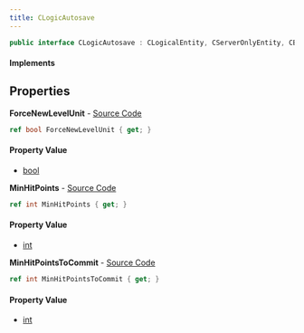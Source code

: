 ```yaml
---
title: CLogicAutosave
---
```


```csharp
public interface CLogicAutosave : CLogicalEntity, CServerOnlyEntity, CBaseEntity, CEntityInstance, ISchemaClass<CEntityInstance>, ISchemaClass<CBaseEntity>, ISchemaClass<CServerOnlyEntity>, ISchemaClass<CLogicalEntity>, ISchemaClass<CLogicAutosave>, ISchemaField, ISchemaClass, INativeHandle
```

#### Implements

## Properties

**ForceNewLevelUnit** - [Source Code](https://github.com/swiftly-solution/swiftlys2/blob/main/managed/src/SwiftlyS2.Generated/Schemas/Interfaces/CLogicAutosave.cs#L16)

```csharp
ref bool ForceNewLevelUnit { get; }
```

#### Property Value

- [bool](https://learn.microsoft.com/dotnet/api/system.boolean)

**MinHitPoints** - [Source Code](https://github.com/swiftly-solution/swiftlys2/blob/main/managed/src/SwiftlyS2.Generated/Schemas/Interfaces/CLogicAutosave.cs#L18)

```csharp
ref int MinHitPoints { get; }
```

#### Property Value

- [int](https://learn.microsoft.com/dotnet/api/system.int32)

**MinHitPointsToCommit** - [Source Code](https://github.com/swiftly-solution/swiftlys2/blob/main/managed/src/SwiftlyS2.Generated/Schemas/Interfaces/CLogicAutosave.cs#L20)

```csharp
ref int MinHitPointsToCommit { get; }
```

#### Property Value

- [int](https://learn.microsoft.com/dotnet/api/system.int32)


